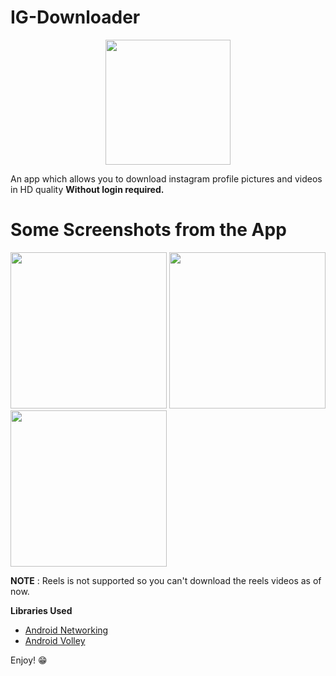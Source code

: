 # IG-Downloader
<p align="center">
<img  width="200" align="center" src="https://cdn4.iconfinder.com/data/icons/picons-social/57/38-instagram-3-512.png">
</p>

An app which allows you to download instagram profile pictures and videos in HD quality **Without login required.**

# Some Screenshots from the App
<img src = "https://user-images.githubusercontent.com/28592882/88316802-fd9b5e00-cd35-11ea-92b4-6ad5c3582b30.jpg" width="250"/> <img src = "https://user-images.githubusercontent.com/28592882/88316812-fecc8b00-cd35-11ea-9682-c8e603fa6355.jpg" width="250"/> <img src = "https://user-images.githubusercontent.com/28592882/88316821-012ee500-cd36-11ea-833b-4e34bab8659d.jpg" width="250"/>

**NOTE** : Reels is not supported so you can't download the reels videos as of now.

**Libraries Used**
* [Android Networking](https://github.com/amitshekhariitbhu/Fast-Android-Networking)
* [Android Volley](https://github.com/google/volley)

Enjoy! :grin:

